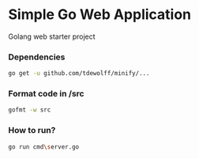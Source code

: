 # Simple Go Web Application
Golang web starter project

### Dependencies
```sh
go get -u github.com/tdewolff/minify/...
```

### Format code in /src
```sh
gofmt -w src
```

### How to run?
```sh
go run cmd\server.go
```